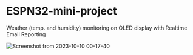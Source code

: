 # ESPN32-mini-project
Weather (temp. and humidity) monitoring on OLED display with Realtime Email Reporting


![Screenshot from 2023-10-10 00-17-40](https://github.com/mayankified/ESPN32-mini-project/assets/112820100/dab3cedb-1873-486e-8f9c-a8c56c1864ab)
